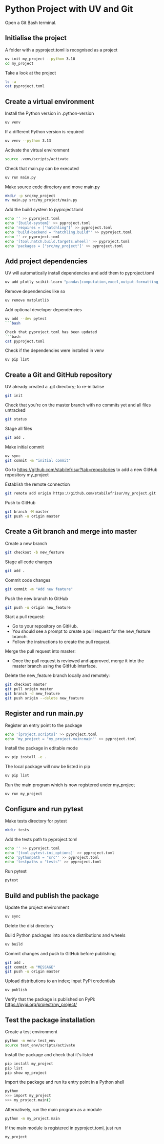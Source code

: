 # Python Project with UV and Git

Open a Git Bash terminal.

## Initialise the project
A folder with a pyproject.toml is recognised as a project
```bash
uv init my_project --python 3.10
cd my_project
```

Take a look at the project
```bash
ls -a
cat pyproject.toml
```

## Create a virtual environment
Install the Python version in .python-version
```bash
uv venv
```

If a different Python version is required
```bash
uv venv --python 3.13
```

Activate the virtual environment
```bash
source .venv/scripts/activate
```

Check that main.py can be executed
```bash
uv run main.py
```

Make source code directory and move main.py
```bash
mkdir -p src/my_project
mv main.py src/my_project/main.py
```

Add the build system to pyproject.toml
```bash
echo '' >> pyproject.toml
echo '[build-system]' >> pyproject.toml
echo 'requires = ["hatchling"]' >> pyproject.toml
echo 'build-backend = "hatchling.build"' >> pyproject.toml
echo '' >> pyproject.toml
echo '[tool.hatch.build.targets.wheel]' >> pyproject.toml
echo 'packages = ["src/my_project"]' >> pyproject.toml
```

## Add project dependencies 

UV will automatically install dependencies and add them to pyproject.toml
```bash
uv add plotly scikit-learn "pandas[computation,excel,output-formatting,performance,plot]"
```

Remove dependencies like so
```bash
uv remove matplotlib
```

Add optional developer dependencies 
```bash
uv add --dev pytest
```bash

Check that pyproject.toml has been updated
```bash
cat pyproject.toml
```

Check if the dependencies were installed in venv
```bash
uv pip list
```

## Create a Git and GitHub repository

UV already created a .git directory; to re-initialise
```bash
git init
```

Check that you're on the master branch with no commits yet and all files untracked
```bash
git status
```

Stage all files
```bash
git add .
```

Make initial commit
```bash
uv sync
git commit -m "initial commit"
```

Go to https://github.com/stabilefrisur?tab=repositories to add a new GitHub repository my_project

Establish the remote connection
```bash
git remote add origin https://github.com/stabilefrisur/my_project.git
```

Push to GitHub
```bash
git branch -M master
git push -u origin master
```

## Create a Git branch and merge into master

Create a new branch
```bash
git checkout -b new_feature
```

Stage all code changes
```bash
git add .
```

Commit code changes 
```bash
git commit -m "Add new feature"
```

Push the new branch to GitHub
```bash
git push -u origin new_feature
```

Start a pull request:
- Go to your repository on GitHub.
- You should see a prompt to create a pull request for the new_feature branch.
- Follow the instructions to create the pull request.

Merge the pull request into master:
- Once the pull request is reviewed and approved, merge it into the master branch using the GitHub interface.

Delete the new_feature branch locally and remotely:
```bash
git checkout master
git pull origin master
git branch -d new_feature
git push origin --delete new_feature
```

## Register and run main.py 

Register an entry point to the package
```bash
echo '[project.scripts]' >> pyproject.toml
echo 'my_project = "my_project.main:main"' >> pyproject.toml
```

Install the package in editable mode
```bash
uv pip install -e .
```

The local package will now be listed in pip
```bash
uv pip list
```

Run the main program which is now registered under my_project
```bash
uv run my_project
```

## Configure and run pytest

Make tests directory for pytest
```bash
mkdir tests
```

Add the tests path to pyproject.toml
```bash
echo '' >> pyproject.toml
echo '[tool.pytest.ini_options]' >> pyproject.toml
echo 'pythonpath = "src"' >> pyproject.toml
echo 'testpaths = "tests"' >> pyproject.toml
```

Run pytest
```bash
pytest
```

## Build and publish the package

Update the project environment
```bash
uv sync
```

Delete the dist directory

Build Python packages into source distributions and wheels
```bash
uv build
```

Commit changes and push to GitHub before publishing
```bash
git add .
git commit -m "MESSAGE"
git push -u origin master
```

Upload distributions to an index; input PyPi credentials
```bash
uv publish
```

Verify that the package is published on PyPi: 
https://pypi.org/project/my_project/

## Test the package installation

Create a test environment 
```bash
python -m venv test_env
source test_env/scripts/activate
```

Install the package and check that it's listed
```bash
pip install my_project
pip list
pip show my_project
```

Import the package and run its entry point in a Python shell
```bash
python
>>> import my_project
>>> my_project.main()
```

Alternatively, run the main program as a module
```bash
python -m my_project.main
```

If the main module is registered in pyproject.toml, just run
```bash
my_project
```